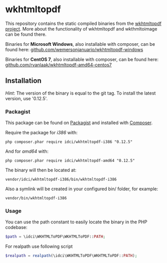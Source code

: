 wkhtmltopdf
================

This repository contains the static compiled binaries from the [wkhtmltopdf project](http://wkhtmltopdf.org/).
More about the functionality of wkhtmltopdf and wkthmltoimage can be found there.

Binaries for __Microsoft Windows__, also installable with composer, can be found here: [github.com/wemersonjanuario/wkhtmltopdf-windows](https://github.com/wemersonjanuario/wkhtmltopdf-windows)

Binaries for __CentOS 7__, also installable with composer, can be found here: [github.com/rvanlaak/wkhtmltopdf-amd64-centos7](https://github.com/rvanlaak/wkhtmltopdf-amd64-centos7)

## Installation

_Hint_:
The version of the binary is equal to the git tag.
To install the latest version, use '0.12.5'.

### Packagist

This package can be found on [Packagist](http://packagist.org) and installed with [Composer](https://getcomposer.org/).

Require the package for _i386_ with:

    php composer.phar require idci/wkhtmltopdf-i386 "0.12.5"

And for _amd64_ with:

    php composer.phar require idci/wkhtmltopdf-amd64 "0.12.5"

The binary will then be located at:

    vendor/idci/wkhtmltopdf-i386/bin/wkhtmltopdf-i386

Also a symlink will be created in your configured bin/ folder, for example:

    vendor/bin/wkhtmltopdf-i386

### Usage

You can use the path constant to easily locate the binary in the PHP codebase:

``` php
$path = \idci\WKHTMLToPDF\WKHTMLToPDF::PATH;
```

For realpath use following script

``` php
$realpath = realpath(\idci\WKHTMLToPDF\WKHTMLToPDF::PATH);
```
